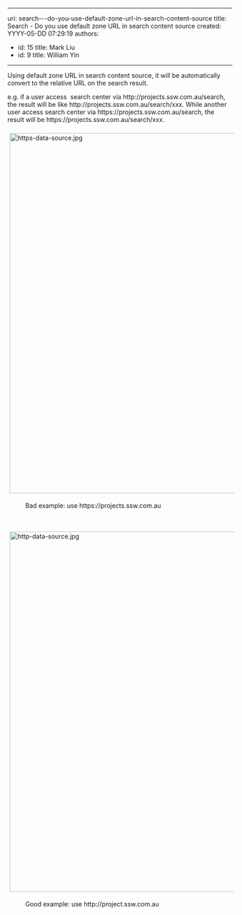 

---
uri: search---do-you-use-default-zone-url-in-search-content-source
title: Search - Do you use default zone URL in search content source
created: YYYY-05-DD 07:29:19
authors:
  - id: 15
    title: Mark Liu
  - id: 9
    title: William Yin
---




<span class='intro'> <dl class="ssw15-rteElement-ImageArea">​​Using default zone URL in search content source, it will be automatically convert to the relative URL on the search result.</dl><dl class="ssw15-rteElement-ImageArea">e.g. if a user access &#160;search center via http&#58;//projects.ssw.com.au/search, the result will be like&#160;http&#58;//projects.ssw.com.au/search/xxx. While another user access search center via http<span class="ssw15-rteStyle-Highlight">s</span>&#58;//projects.ssw.com.au/search, the result will be&#160;http<span class="ssw15-rteStyle-Highlight">s</span>&#58;//projects.ssw.com.au​/search/xxx.<br><br><img src="/SiteAssets/use-default-zone-url-in-search-content-source/https-data-source.jpg" alt="https-data-source.jpg" style="margin&#58;5px;width&#58;808px;" /></dl><dd class="ssw15-rteElement-FigureBad">Bad example&#58; use https&#58;//projects.ssw.com.au</dd><p class="ssw15-rteElement-P">​​<br></p><dl class="ssw15-rteElement-ImageArea"><img src="/SiteAssets/use-default-zone-url-in-search-content-source/http-data-source.jpg" alt="http-data-source.jpg" style="margin&#58;5px;width&#58;808px;" /></dl><dd class="ssw15-rteElement-FigureGood">Good example&#58; use http&#58;//project.ssw.com.au​</dd><div><br></div> </span>




